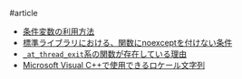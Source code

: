 #article

* [条件変数の利用方法](./article/how_to_use_cv.md)
* [標準ライブラリにおける、関数にnoexceptを付けない条件](./article/dont_use_noexcept.md)
* [`_at_thread_exit`系の関数が存在している理由](./article/at_thread_exit.md)
* [Microsoft Visual C++で使用できるロケール文字列](./article/msvc-locales.md)

